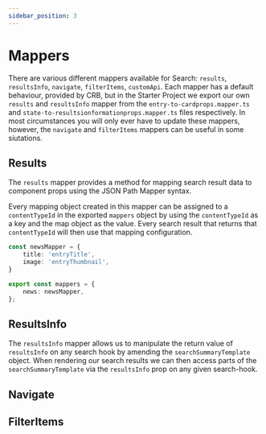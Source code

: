 ```yaml
---
sidebar_position: 3 
---
```


# Mappers

There are various different mappers available for Search: `results`, `resultsInfo`, `navigate`, `filterItems`, `customApi`. Each mapper has a default behaviour, provided by CRB, but in the Starter Project we export our own `results` and `resultsInfo` mapper from the `entry-to-cardprops.mapper.ts` and `state-to-resultsionformationprops.mapper.ts` files respectively. In most circumstances you will only ever have to update these mappers, however, the `navigate` and `filterItems` mappers can be useful in some siutations.

## Results

The `results` mapper provides a method for mapping search result data to component props using the JSON Path Mapper syntax.

Every mapping object created in this mapper can be assigned to a `contentTypeId` in the exported `mappers` object by using the `contentTypeId` as a key and the map object as the value. Every search result that returns that `contentTypeId` will then use that mapping configuration.

```ts title="An example mapper applied to a Content Type ID of 'news'"
const newsMapper = {
    title: 'entryTitle',
    image: 'entryThumbnail',
}

export const mappers = {
    news: newsMapper,
};
```

## ResultsInfo

The `resultsInfo` mapper allows us to manipulate the return value of `resultsInfo` on any search hook by amending the `searchSummaryTemplate` object. When rendering our search results we can then access parts of the `searchSummaryTemplate` via the `resultsInfo` prop on any given search-hook. 

## Navigate

## FilterItems
